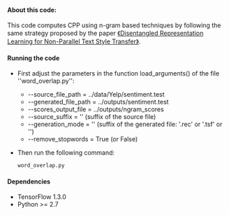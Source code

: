 #### About this code:
This code computes CPP using n-gram based techniques  by following the same strategy proposed by the paper  <a href="https://www.aclweb.org/anthology/P19-1041/">《Disentangled Representation Learning for Non-Parallel Text Style Transfer》</a>. 

<!-- GETTING STARTED ## Getting Started-->

<!--*****************************1. -->

#### Running the code
* First adjust the parameters in the function load_arguments() of the file  ''word_overlap.py'':
   * --source_file_path = ../data/Yelp/sentiment.test
   * --generated_file_path = ../outputs/sentiment.test
   * --scores_output_file = ../outputs/ngram_scores 
   * --source_suffix = '' (suffix of the source file)
   * --generation_mode = '' (suffix of the generated file: '.rec' or '.tsf' or '')
   * --remove_stopwords = True (or False)

* Then run the following command:
   ```sh
   word_overlap.py
   ```
####  Dependencies
* TensorFlow 1.3.0
* Python >= 2.7
